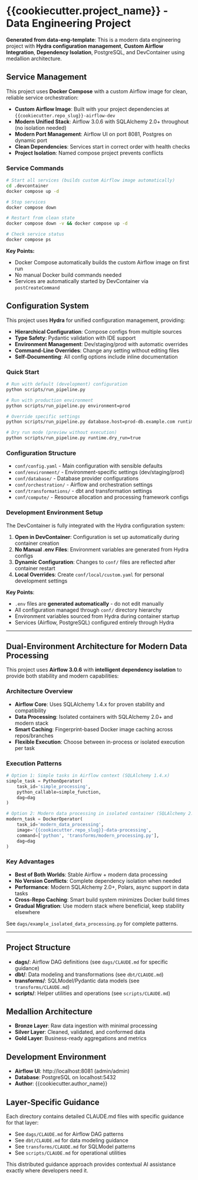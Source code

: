 # {{cookiecutter.project_name}} - Data Engineering Project

**Generated from data-eng-template**: This is a modern data engineering project with **Hydra configuration management**, **Custom Airflow Integration**, **Dependency Isolation**, PostgreSQL, and DevContainer using medallion architecture.

## Service Management

This project uses **Docker Compose** with a custom Airflow image for clean, reliable service orchestration:

- **Custom Airflow Image**: Built with your project dependencies at `{{cookiecutter.repo_slug}}-airflow-dev`
- **Modern Unified Stack**: Airflow 3.0.6 with SQLAlchemy 2.0+ throughout (no isolation needed)
- **Modern Port Management**: Airflow UI on port 8081, Postgres on dynamic port
- **Clean Dependencies**: Services start in correct order with health checks
- **Project Isolation**: Named compose project prevents conflicts

### Service Commands

```bash
# Start all services (builds custom Airflow image automatically)
cd .devcontainer
docker compose up -d

# Stop services
docker compose down

# Restart from clean state
docker compose down -v && docker compose up -d

# Check service status
docker compose ps
```

**Key Points:**
- Docker Compose automatically builds the custom Airflow image on first run
- No manual Docker build commands needed
- Services are automatically started by DevContainer via `postCreateCommand`

## Configuration System

This project uses **Hydra** for unified configuration management, providing:

- **Hierarchical Configuration**: Compose configs from multiple sources
- **Type Safety**: Pydantic validation with IDE support  
- **Environment Management**: Dev/staging/prod with automatic overrides
- **Command-Line Overrides**: Change any setting without editing files
- **Self-Documenting**: All config options include inline documentation

### Quick Start

```bash
# Run with default (development) configuration
python scripts/run_pipeline.py

# Run with production environment
python scripts/run_pipeline.py environment=prod

# Override specific settings
python scripts/run_pipeline.py database.host=prod-db.example.com runtime.parallel_jobs=8

# Dry run mode (preview without execution)
python scripts/run_pipeline.py runtime.dry_run=true
```

### Configuration Structure

- `conf/config.yaml` - Main configuration with sensible defaults
- `conf/environment/` - Environment-specific settings (dev/staging/prod)
- `conf/database/` - Database provider configurations
- `conf/orchestration/` - Airflow and orchestration settings
- `conf/transformations/` - dbt and transformation settings
- `conf/compute/` - Resource allocation and processing framework configs

### Development Environment Setup

The DevContainer is fully integrated with the Hydra configuration system:

1. **Open in DevContainer**: Configuration is set up automatically during container creation
2. **No Manual .env Files**: Environment variables are generated from Hydra configs
3. **Dynamic Configuration**: Changes to `conf/` files are reflected after container restart
4. **Local Overrides**: Create `conf/local/custom.yaml` for personal development settings

**Key Points**:
- `.env` files are **generated automatically** - do not edit manually
- All configuration managed through `conf/` directory hierarchy  
- Environment variables sourced from Hydra during container startup
- Services (Airflow, PostgreSQL) configured entirely through Hydra

---

## Dual-Environment Architecture for Modern Data Processing

This project uses **Airflow 3.0.6** with **intelligent dependency isolation** to provide both stability and modern capabilities:

### Architecture Overview

- **Airflow Core**: Uses SQLAlchemy 1.4.x for proven stability and compatibility
- **Data Processing**: Isolated containers with SQLAlchemy 2.0+ and modern stack
- **Smart Caching**: Fingerprint-based Docker image caching across repos/branches
- **Flexible Execution**: Choose between in-process or isolated execution per task

### Execution Patterns

```python
# Option 1: Simple tasks in Airflow context (SQLAlchemy 1.4.x)
simple_task = PythonOperator(
    task_id='simple_processing',
    python_callable=simple_function,
    dag=dag
)

# Option 2: Modern data processing in isolated container (SQLAlchemy 2.0+)
modern_task = DockerOperator(
    task_id='modern_data_processing',
    image='{{cookiecutter.repo_slug}}-data-processing',
    command=['python', 'transforms/modern_processing.py'],
    dag=dag
)
```

### Key Advantages

- **Best of Both Worlds**: Stable Airflow + modern data processing
- **No Version Conflicts**: Complete dependency isolation when needed
- **Performance**: Modern SQLAlchemy 2.0+, Polars, async support in data tasks
- **Cross-Repo Caching**: Smart build system minimizes Docker build times
- **Gradual Migration**: Use modern stack where beneficial, keep stability elsewhere

See `dags/example_isolated_data_processing.py` for complete patterns.

---

## Project Structure

- **dags/**: Airflow DAG definitions (see `dags/CLAUDE.md` for specific guidance)
- **dbt/**: Data modeling and transformations (see `dbt/CLAUDE.md`)  
- **transforms/**: SQLModel/Pydantic data models (see `transforms/CLAUDE.md`)
- **scripts/**: Helper utilities and operations (see `scripts/CLAUDE.md`)

## Medallion Architecture

- **Bronze Layer**: Raw data ingestion with minimal processing
- **Silver Layer**: Cleaned, validated, and conformed data  
- **Gold Layer**: Business-ready aggregations and metrics

## Development Environment

- **Airflow UI**: http://localhost:8081 (admin/admin)
- **Database**: PostgreSQL on localhost:5432
- **Author**: {{cookiecutter.author_name}}

## Layer-Specific Guidance

Each directory contains detailed CLAUDE.md files with specific guidance for that layer:

- See `dags/CLAUDE.md` for Airflow DAG patterns
- See `dbt/CLAUDE.md` for data modeling guidance
- See `transforms/CLAUDE.md` for SQLModel patterns
- See `scripts/CLAUDE.md` for operational utilities

This distributed guidance approach provides contextual AI assistance exactly where developers need it.